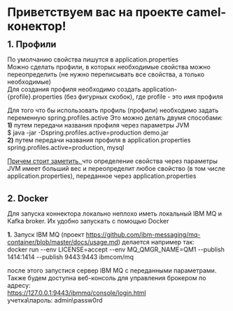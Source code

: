 <p><span style="font-size: 20pt;"><strong>Приветствуем вас на проекте camel-конектор!</strong></span></p>
<p><span style="font-size: 15pt;"><strong>1. Профили</strong></span></p>
<p>По умолчанию свойства пишутся в application.properties<br />Можно сделать профили, в которых необходимые свойства можно переопределить (не нужно переписывать все свойства, а только необходимые)<br />Для создания профиля необходимо создать application-{profile}.properties (без фигурных скобок), где profile - это имя профиля</p>
<p>Для того что бы использовать профиль (профили) необходимо задать переменную&nbsp;spring.profiles.active Это можно делать двумя способами:<br /><strong>1)</strong> путем передачи названия профиля через параметры JVM<br />$ java -jar -Dspring.profiles.active=production demo.jar<br /><strong>2)</strong> путем передачи названия профиля в application.properties<br />spring.profiles.active=production, mysql</p>
<p><span style="text-decoration: underline;">Причем стоит заметить, </span>что определение свойства через параметры JVM имеет больший вес и переопределит любое свойство (в том числе application.properties), переданное через application.properties<br /><br /></p>
<p><span style="font-size: 15pt;"><strong>2. Docker</strong></span></p>
<p>Для запуска коннектора локально неплохо иметь локальный IBM MQ и Kafka broker. Их удобно запускать с помощью Docker</p>
<p><strong>1.</strong> Запуск IBM MQ (проект&nbsp;<a href="https://github.com/ibm-messaging/mq-container/blob/master/docs/usage.md">https://github.com/ibm-messaging/mq-container/blob/master/docs/usage.md</a>) делается например так:<br />docker run --env LICENSE=accept --env MQ_QMGR_NAME=QM1 --publish 1414:1414 --publish 9443:9443 ibmcom/mq</p>
<p>после этого запустися сервер IBM MQ с переданными параметрами. Также будем доступна веб-консоль для управления брокером по адресу:<br /><a href="https://127.0.0.1:9443/ibmmq/console/login.html">https://127.0.0.1:9443/ibmmq/console/login.html</a><br />учетка\пароль: admin\passw0rd</p>